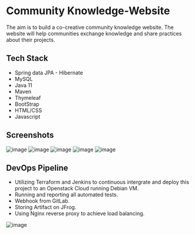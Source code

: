 # Community Knowledge-Website

The aim is to build a co-creative community knowledge website. The website will help communities exchange knowledge and
share practices about their projects.
## Tech Stack
- Spring data JPA - Hibernate
- MySQL
- Java 11
- Maven
- Thymeleaf
- BootStrap
- HTML/CSS
- Javascript

## Screenshots
![image](https://user-images.githubusercontent.com/93497252/205936233-9a9868ce-7156-4b78-81ae-9a2f3270e55a.png)
![image](https://user-images.githubusercontent.com/93497252/205964965-e8fe6b5d-3e61-49f6-97e5-0197151de0e1.png)
![image](https://user-images.githubusercontent.com/93497252/205931271-2c36c295-def9-4dbb-aaea-d7f7a9120ce2.png)
![image](https://user-images.githubusercontent.com/93497252/205967733-53b7e089-c295-4626-914b-0d075ec528d7.png)
![image](https://user-images.githubusercontent.com/93497252/205971827-7132fe47-e1a3-47f9-a3f4-56f47ebdfc24.png)

## DevOps Pipeline
- Utilizing Terraform and Jenkins to continuous intergrate and deploy this project to an Openstack Cloud running Debian VM.
- Running and reporting all automated tests.
- Webhook from GitLab. 
- Storing Artifact on JFrog. 
- Using Nginx reverse proxy to achieve load balancing.

![image](https://user-images.githubusercontent.com/93497252/205928197-ac2c0c63-670e-4055-9a8f-8973cf381609.png)

